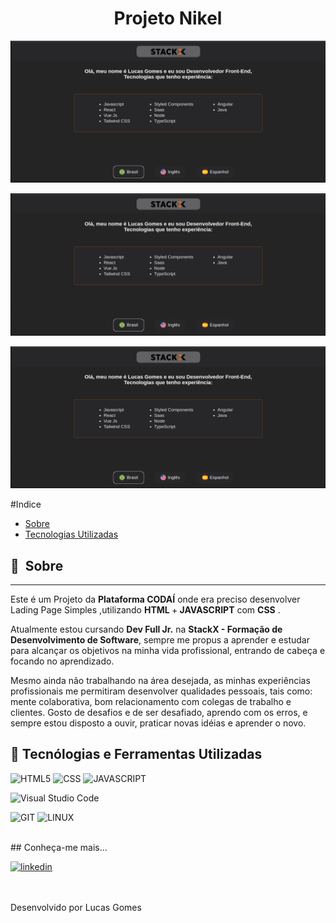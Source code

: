 <h1 align="center">Projeto Nikel</h1>


<p align="center">
  <img src="https://github.com/llucasgomes/Desafio-StackX-Web3-React-Ts/blob/main/src/assets/images/tela.png" alt="Imagem de tela do projeto"/>
  
  
</p>
<p align="center">
  <img src="https://github.com/llucasgomes/Desafio-StackX-Web3-React-Ts/blob/main/src/assets/images/tela.png" alt="Imagem de tela do projeto"/>
  
  
</p>
<p align="center">
  <img src="https://github.com/llucasgomes/Desafio-StackX-Web3-React-Ts/blob/main/src/assets/images/tela.png" alt="Imagem de tela do projeto"/>
  
  
</p>
#Indice

- [Sobre](#-sobre)
- [Tecnologias Utilizadas](#-tecnologias-utilizadas)


## 🔖&nbsp; Sobre

---

Este é um  Projeto da <strong>Plataforma CODAÍ</strong> onde era preciso desenvolver Lading Page Simples ,utilizando <strong>HTML </strong> +<strong> JAVASCRIPT</strong> com <strong> CSS</strong> .


Atualmente estou cursando <strong>Dev Full Jr.</strong> na <strong>StackX - Formação de Desenvolvimento de Software</strong>,
sempre me propus a aprender e estudar para alcançar os objetivos na minha vida profissional, entrando de cabeça e focando no aprendizado.

Mesmo ainda não trabalhando na área desejada, as minhas experiências profissionais me permitiram desenvolver qualidades pessoais, tais como: mente colaborativa, bom relacionamento com colegas de trabalho e clientes. Gosto de desafios e de ser desafiado, aprendo com os erros, e sempre estou disposto a ouvir, praticar novas idéias e aprender o novo.
<br>

## 🚀 Tecnólogias e Ferramentas Utilizadas

![HTML5](https://img.shields.io/badge/HTML5-E34F26?style=for-the-badge&logo=html5&logoColor=white) ![CSS](https://img.shields.io/badge/CSS3-1572B6?style=for-the-badge&logo=css3&logoColor=white) ![JAVASCRIPT](https://img.shields.io/badge/JavaScript-F7DF1E?style=for-the-badge&logo=javascript&logoColor=black) 



![Visual Studio Code](https://img.shields.io/badge/Visual_Studio-5C2D91?style=for-the-badge&logo=visual%20studio&logoColor=white)

![GIT](https://img.shields.io/badge/Git-E34F26?style=for-the-badge&logo=git&logoColor=white) ![LINUX](https://img.shields.io/badge/Linux-E34F26?style=for-the-badge&logo=linux&logoColor=black)

<br>
## Conheça-me mais...

[<img src='https://img.shields.io/badge/LinkedIn-0077B5?style=for-the-badge&logo=linkedin&logoColor=white' alt='linkedin' height='30'>](https://www.linkedin.com/in/llucasgomess/)

<br><br>
Desenvolvido por Lucas Gomes